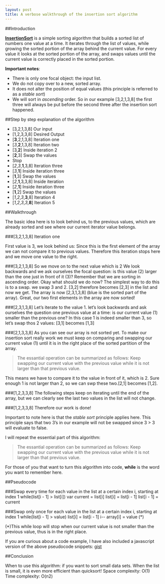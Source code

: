 ```yaml
---
layout: post
title: A verbose walkthrough of the insertion sort algorithm
---
```

##Introduction

[**InsertionSort**](https://en.wikipedia.org/wiki/Insertion_sort) is a simple sorting algorithm that builds a sorted list of numbers one value at a time. It iterates through the list of values, while growing the sorted portion of the array behind the current value. For every value it looks at the sorted portion of the array, and swaps values until the current value is correctly placed in the sorted portion. 

**Important notes**: 
-  There is only one focal object: the input list.
-  We do not copy over to a new, sorted array.
-  It does not alter the position of equal values (this principle is referred to as a *stable sort*)
-  We will sort in *ascending* order. So in our example [3,2,1,3,8] the first three will always be put before the second three after the insertion sort happened.

##Step by step explanation of the algorithm

-  [3,2,1,3,8] Our input
-  [1,2,3,3,8] Desired Output
-  [**3**,2,1,3,8] Iteration one
-  [*3*,**2**,1,3,8] Iteration two 
  -  [3,**2**] Inside iteration 2
  -  [**2**,3] Swap the values
  -  Stop
-  [*2*,*3*,**1**,3,8] Iteration three
  -  [*3*,**1**] Inside iteration three
  -  [**1**,3] Swap the values
  -  [*2*,**1**,3,3,8] Inside iteration
  -  [*2*,**1**] Inside iteration three
  -  [**1**,2] Swap the values
-  [*1*,*2*,*3*,**3**,8] Iteration 4
-  [*1*,*2*,*3*,*3*,**8**] Iteration 5
  

##Walkthrough

The basic idea here is to look behind us, to the previous values, which are already sorted and see where our current iterator value belongs. 

###[3,2,1,3,8] Iteration one

First value is 3, we look behind us: Since this is the first element of the array we can not compare it to previous values. Therefore this iteration stops here and we move one value to the right. 

###[3,2,1,3,8]
So we move on to the next value which is 2
We look backwards and we ask ourselves the focal question: is this value (2) larger than the one just in front of it (3)? Remember that we are sorting in ascending order. Okay what should we do now? The simplest way to do this is to a swap. we swap 3 and 2. [3,2] therefore becomes [2,3] in the list and now we get. The array is now [2,3,1,3,8] (blue is the sorted part of the array). Great, our two first elements in the array are now sorted!

###[2,3,1,3,8] 
Let’s iterate to the value 1. let’s look backwards and ask ourselves the question one previous value at a time: is our current value (1) smaller than the previous one? In this case 1 is indeed smaller than 3, so let’s swap thos 2 values:
[3,1] becomes [1,3] 

###[2,1,3,3,8]
As you can see our array is not sorted yet. To make our insertion sort really work we must keep on comparing and swapping our current value (1) until it is in the right place of the sorted partition of the array. 

>The essantial operation can be summarized as follows: Keep swapping our current value with the previous value while it is not larger than that previous value.

This means we have to compare it to the value in front of it, which is 2. Sure enough 1 is not larger than 2, so we can swp these two.[2,1] becomes [1,2].

###[1,2,3,3,8] 
The following steps keep on iterating until the end of the array, but we can clearly see the last two values in the list will not change. 

###[1,2,3,3,8]
Therefore our work is done! 

Important to note here is that the *stable sort* principle applies here. This principle says that two 3’s in our example will not be swapped since 3 > 3 will evaluate to false.

I will repeat the essential part of this algorithm: 
>The essantial operation can be summarized as follows: Keep swapping our current value with the previous value while it is not larger than that previous value.

For those of you that want to turn this algorithm into code, **while** is the word you want to remember here.

##Pseudocode 

###Swap every time 
for each value in the list at a certain index i, starting at index 1
  while(list[i - 1] > list[i])
    var current = list[i]
    list[i] = list[i - 1]
    list[i - 1] = current


###Swap only once 
for each value in the list at a certain index i, starting at index 1
  while(list[i - 1] > value)
    list[i] = list[i - 1]
    i--
  array[i] = value (*)

(*)This while loop will stop when our current value is not smaller than the previous value, thus is in the right place.

If you are curious about a code example, I have also included a javascript version of the above pseudocode snippets: [gist](https://gist.github.com/tscheys/54e5fca6dd92f5dd8c57)

##Conclusion

When to use this algorithm: if you want to sort small data sets. When the list is small, it is even more efficient than quicksort!
Space complexity: O(1)
Time complexity: O(n2)
